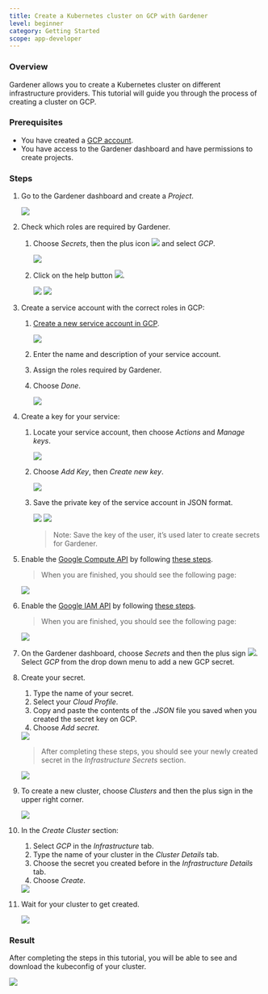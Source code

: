 ```yaml
---
title: Create a Кubernetes cluster on GCP with Gardener
level: beginner
category: Getting Started
scope: app-developer
---
```

### Overview

Gardener allows you to create a Kubernetes cluster on different infrastructure providers. This tutorial will guide you through the process of creating a cluster on GCP.

### Prerequisites

- You have created a [GCP account](https://console.cloud.google.com/).
- You have access to the Gardener dashboard and have permissions to create projects.

### Steps

1. Go to the Gardener dashboard and create a *Project*.

    <img src="images/new-gardener-project.png">

1. Check which roles are required by Gardener.

    1. Choose *Secrets*, then the plus icon <img src="images/plus-icon.png"> and select *GCP*.

        <img src="images/create-secret-gcp.png">

    1. Click on the help button <img src="images/help-icon.png">.

        <img src="images/gardener-gcp-secret-1.png">

        <img src="images/gardener-gcp-secret-2.png">

1. Create a service account with the correct roles in GCP:
    1. [Create a new service account in GCP](https://console.cloud.google.com/iam-admin/serviceaccounts).

        <img src="images/gcp-create-service-account-0.png">

    1. Enter the name and description of your service account.

    1. Assign the roles required by Gardener.
    1. Choose *Done*.

        <img src="images/gcp-create-service-account-1.png">

4. Create a key for your service:

    1. Locate your service account, then choose *Actions* and *Manage keys*.

        <img src="images/gcp-create-key-0.png">

    1. Choose *Add Key*, then *Create new key*.

        <img src="images/gcp-create-key-1.png">

    1. Save the private key of the service account in JSON format.

        <img src="images/gcp-create-key-2.png">
        <img src="images/gcp-create-key-3.png">

        > Note: Save the key of the user, it’s used later to create secrets for Gardener.

1. Enable the [Google Compute API](https://console.developers.google.com/apis/library/compute.googleapis.com) by following [these steps](https://cloud.google.com/endpoints/docs/openapi/enable-api).
    > When you are finished, you should see the following page:
    
    <img src="images/gcp-compute-engine-api.png">


1. Enable the [Google IAM API](https://console.developers.google.com/apis/library/iam.googleapis.com) by following [these steps](https://cloud.google.com/endpoints/docs/openapi/enable-api).
    > When you are finished, you should see the following page:

    <img src="images/gcp-iam-api.png">

1. On the Gardener dashboard, choose *Secrets* and then the plus sign <img src="images/plus-icon.png">. Select *GCP* from the drop down menu to add a new GCP secret.

1. Create your secret.

    1. Type the name of your secret.
    1. Select your *Cloud Profile*.
    1. Copy and paste the contents of the *.JSON* file you saved when you created the secret key on GCP.
    3. Choose *Add secret*.
    <img src="images/add-gcp-secret.png">

    > After completing these steps, you should see your newly created secret in the *Infrastructure Secrets* section.

    <img src="images/secret-stored.png">


1. To create a new cluster, choose *Clusters* and then the plus sign in the upper right corner.

    <img src="images/new-cluster.png">

1. In the *Create Cluster* section:
    1. Select *GCP* in the *Infrastructure* tab.
    1. Type the name of your cluster in the *Cluster Details* tab.
    1. Choose the secret you created before in the *Infrastructure Details* tab.
    1. Choose *Create*.

    <img src="images/create-cluster.png">

1. Wait for your cluster to get created.

    <img src="images/processing-cluster.png">

### Result

After completing the steps in this tutorial, you will be able to see and download the kubeconfig of your cluster.

  <img src="images/copy-kubeconfig.png">
